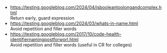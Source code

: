 
- https://testing.googleblog.com/2024/04/isbooleantoolongandcomplex.html  
  Return early, guard expression
- https://testing.googleblog.com/2024/03/whats-in-name.html  
  Avoid repetition and filler words
- https://testing.googleblog.com/2017/10/code-health-identifiernamingpostforworl.html  
  Avoid repetition and filler words (useful in CR for colleges)

